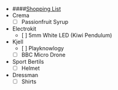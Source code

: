 - ####[Shopping List](#NOTE:20)
- Crema
  - [ ] Passionfruit Syrup
- Electrokit
  - [ ] 5mm White LED (Kiwi Pendulum)
- Kjell
  - [ ] Playknowlogy
  - [ ] BBC Micro Drone
- Sport Bertils
  - [ ] Helmet
- Dressman
  - [ ] Shirts
